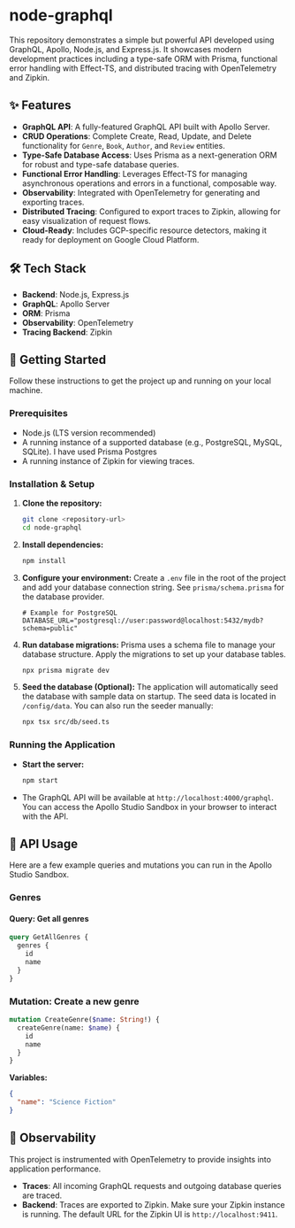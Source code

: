 # node-graphql

This repository demonstrates a simple but powerful API developed using GraphQL, Apollo, Node.js, and Express.js. It showcases modern development practices including a type-safe ORM with Prisma, functional error handling with Effect-TS, and distributed tracing with OpenTelemetry and Zipkin.

## ✨ Features

-   **GraphQL API**: A fully-featured GraphQL API built with Apollo Server.
-   **CRUD Operations**: Complete Create, Read, Update, and Delete functionality for `Genre`, `Book`, `Author`, and `Review` entities.
-   **Type-Safe Database Access**: Uses Prisma as a next-generation ORM for robust and type-safe database queries.
-   **Functional Error Handling**: Leverages Effect-TS for managing asynchronous operations and errors in a functional, composable way.
-   **Observability**: Integrated with OpenTelemetry for generating and exporting traces.
-   **Distributed Tracing**: Configured to export traces to Zipkin, allowing for easy visualization of request flows.
-   **Cloud-Ready**: Includes GCP-specific resource detectors, making it ready for deployment on Google Cloud Platform.

## 🛠️ Tech Stack

-   **Backend**: Node.js, Express.js
-   **GraphQL**: Apollo Server
-   **ORM**: Prisma
-   **Observability**: OpenTelemetry
-   **Tracing Backend**: Zipkin

## 🚀 Getting Started

Follow these instructions to get the project up and running on your local machine.

### Prerequisites

-   Node.js (LTS version recommended)
-   A running instance of a supported database (e.g., PostgreSQL, MySQL, SQLite). I have used Prisma Postgres
-   A running instance of Zipkin for viewing traces.

### Installation & Setup

1.  **Clone the repository:**
    ```bash
    git clone <repository-url>
    cd node-graphql
    ```

2.  **Install dependencies:**
    ```bash
    npm install
    ```

3.  **Configure your environment:**
    Create a `.env` file in the root of the project and add your database connection string. See `prisma/schema.prisma` for the database provider.

    ```env
    # Example for PostgreSQL
    DATABASE_URL="postgresql://user:password@localhost:5432/mydb?schema=public"
    ```

4.  **Run database migrations:**
    Prisma uses a schema file to manage your database structure. Apply the migrations to set up your database tables.
    ```bash
    npx prisma migrate dev
    ```

5.  **Seed the database (Optional):**
    The application will automatically seed the database with sample data on startup. The seed data is located in `/config/data`. You can also run the seeder manually:
    ```bash
    npx tsx src/db/seed.ts
    ```

### Running the Application

-   **Start the server:**
    ```bash
    npm start
    ```
-   The GraphQL API will be available at `http://localhost:4000/graphql`. You can access the Apollo Studio Sandbox in your browser to interact with the API.

## 📡 API Usage

Here are a few example queries and mutations you can run in the Apollo Studio Sandbox.

### Genres

#### Query: Get all genres

```graphql
query GetAllGenres {
  genres {
    id
    name
  }
}
```

### Mutation: Create a new genre

```graphql
mutation CreateGenre($name: String!) {
  createGenre(name: $name) {
    id
    name
  }
}
```

**Variables:**
```json
{
  "name": "Science Fiction"
}
```

## 🔭 Observability

This project is instrumented with OpenTelemetry to provide insights into application performance.

-   **Traces**: All incoming GraphQL requests and outgoing database queries are traced.
-   **Backend**: Traces are exported to Zipkin. Make sure your Zipkin instance is running. The default URL for the Zipkin UI is `http://localhost:9411`.
